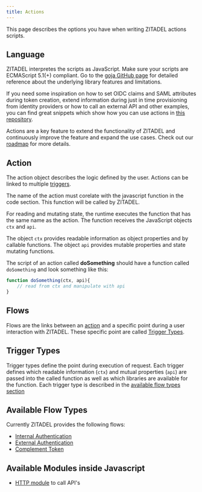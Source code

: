 ```yaml
---
title: Actions
---
```


This page describes the options you have when writing ZITADEL actions scripts.

## Language

ZITADEL interpretes the scripts as JavaScript.
Make sure your scripts are ECMAScript 5.1(+) compliant.
Go to the [goja GitHub page](https://github.com/dop251/goja) for detailed reference about the underlying library features and limitations.

If you need some inspiration on how to set OIDC claims and SAML attributes during token creation, extend information during just in time provisioning from identity providers or how to call an external API and other examples,
you can find great snippets which show how you can use actions in [this repository](https://github.com/zitadel/actions).

Actions are a key feature to extend the functionality of ZITADEL and continuously improve the feature and expand the use cases. Check out our [roadmap](https://zitadel.com/roadmap) for more details.

## Action

The action object describes the logic defined by the user. Actions can be linked to multiple [triggers](#flows).

The name of the action must corelate with the javascript function in the code section. This function will be called by ZITADEL.

For reading and mutating state, the runtime executes the function that has the same name as the action.
The function receives the JavaScript objects `ctx` and `api`.

The object `ctx` provides readable information as object properties and by callable functions.
The object `api` provides mutable properties and state mutating functions.

The script of an action called **doSomething** should have a function called `doSomething` and look something like this:

```js
function doSomething(ctx, api){
    // read from ctx and manipulate with api
}
```

## Flows

Flows are the links between an [action](#action) and a specific point during a user interaction with ZITADEL. These specific point are called [Trigger Types](#trigger-types).

## Trigger Types

Trigger types define the point during execution of request. Each trigger defines which readable information (`ctx`) and mutual properties (`api`) are passed into the called function as well as which libraries are available for the function. Each trigger type is described in the [available flow types section](#available-flow-types)

## Available Flow Types

Currently ZITADEL provides the following flows:

- [Internal Authentication](./internal-authentication.md)
- [External Authentication](./external-authentication.md)
- [Complement Token](./complement-token.md)

## Available Modules inside Javascript

- [HTTP module](./modules#http) to call API's
